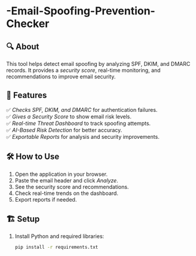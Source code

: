 # -Email-Spoofing-Prevention-Checker 

## 🔍 About  
This tool helps detect email spoofing by analyzing SPF, DKIM, and DMARC records. It provides a *security score*, real-time monitoring, and recommendations to improve email security.  

## 🚀 Features  
✅ *Checks SPF, DKIM, and DMARC* for authentication failures.  
✅ *Gives a Security Score* to show email risk levels.  
✅ *Real-time Threat Dashboard* to track spoofing attempts.  
✅ *AI-Based Risk Detection* for better accuracy.  
✅ *Exportable Reports* for analysis and security improvements.  

## 🛠️ How to Use  
1. Open the application in your browser.  
2. Paste the email header and click *Analyze*.  
3. See the security score and recommendations.  
4. Check real-time trends on the dashboard.  
5. Export reports if needed.  

## 🏗️ Setup  
1. Install Python and required libraries:  
   ```sh
   pip install -r requirements.txt
